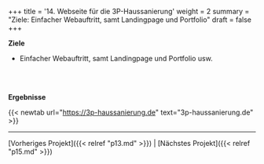 +++
title = '14. Webseite für die 3P-Haussanierung'
weight = 2
summary = "Ziele: Einfacher Webauftritt, samt Landingpage und Portfolio"
draft = false
+++


**Ziele**    
- Einfacher Webauftritt, samt Landingpage und Portfolio usw.

</br></br>  

**Ergebnisse**  

{{< newtab url="https://3p-haussanierung.de" text="3p-haussanierung.de" >}}

---

[Vorheriges Projekt]({{< relref "p13.md" >}}) | [Nächstes Projekt]({{< relref "p15.md" >}})